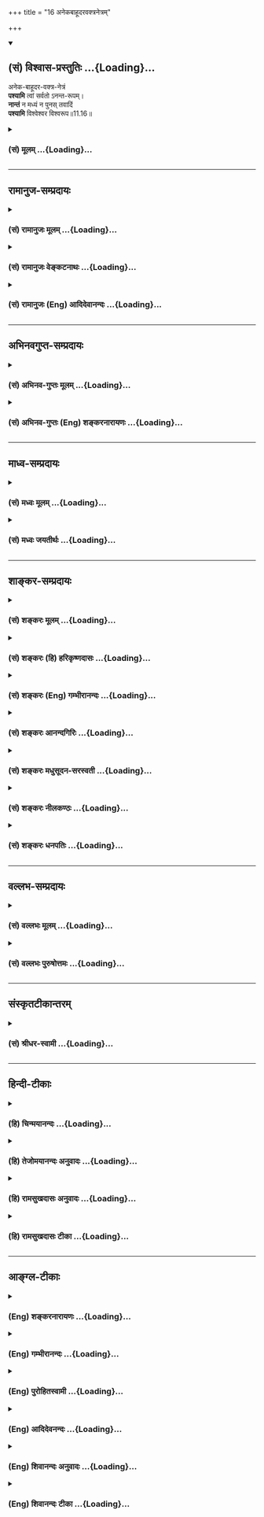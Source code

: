 +++
title = "16 अनेकबाहूदरवक्त्रनेत्रम्"

+++
<div class="js_include" newlevelforh1="2" title="(सं) विश्वास-प्रस्तुतिः" unfilled url="/purANam_vaiShNavam/mahAbhAratam/06-bhIShma-parva/03-bhagavad-gItA-parva/saMskRtam/vishvAsa-prastutiH/11_vishva-rUpa-darshana/16_anekabAhUdaravakt.md">
<details open><summary><h2>(सं) विश्वास-प्रस्तुतिः ...{Loading}...</h2></summary>

अनेक-बाहूदर-वक्त्र-नेत्रं  
**पश्यामि** त्वां सर्वतो ऽनन्त-रूपम्।  
**नान्तं** न मध्यं न पुनस् तवादिं  
**पश्यामि** विश्वेश्वर विश्वरूप॥11.16॥
</details>
</div>
<div class="js_include collapsed" newlevelforh1="3" title="(सं) मूलम्" unfilled url="/purANam_vaiShNavam/mahAbhAratam/06-bhIShma-parva/03-bhagavad-gItA-parva/saMskRtam/mUlam/11_vishva-rUpa-darshana/16_anekabAhUdaravakt.md">
<details><summary><h3>(सं) मूलम् ...{Loading}...</h3></summary>

अनेकबाहूदरवक्त्रनेत्रं  
पश्यामि त्वां सर्वतोऽनन्तरूपम्।  
नान्तं न मध्यं न पुनस्तवादिं  
पश्यामि विश्वेश्वर विश्वरूप।।11.16।।
</details>
</div>


_________________
## रामानुज-सम्प्रदायः
<div class="js_include collapsed" newlevelforh1="3" title="(सं) रामानुजः मूलम्" unfilled url="/purANam_vaiShNavam/mahAbhAratam/06-bhIShma-parva/03-bhagavad-gItA-parva/saMskRtam/rAmAnujaH/mUlam/11_vishva-rUpa-darshana/16_anekabAhUdaravakt.md">
<details><summary><h3>(सं) रामानुजः मूलम् ...{Loading}...</h3></summary>

।।11.16।।**अनेकबाहूदरवक्त्रनेत्रम् अनन्तरूपं त्वां सर्वतः पश्यामि।
विश्वेश्वर** विश्वस्त नियन्तः **विश्वरूप** विश्वशरीर यतः त्वम् अनन्तः;
अतः तव **न अन्तं न मध्यं न पुनः तव आदिं च पश्यामि।**

</details>
</div>
<div class="js_include collapsed" newlevelforh1="3" title="(सं) रामानुजः वेङ्कटनाथः" unfilled url="/purANam_vaiShNavam/mahAbhAratam/06-bhIShma-parva/03-bhagavad-gItA-parva/saMskRtam/rAmAnujaH/venkaTanAthaH/11_vishva-rUpa-darshana/16_anekabAhUdaravakt.md">
<details><summary><h3>(सं) रामानुजः वेङ्कटनाथः ...{Loading}...</h3></summary>

  
  
।।11.16।। सर्वतोऽनन्तरूपम् इत्यन्वयेसर्वतः इति शब्दस्य वैय्यर्थ्यं
स्यात्सर्वतः पश्यामि इत्यन्वयस्तु दिव्यचक्षुर्लाभानुगुणत्वाद्युक्तः।
विश्वरूपत्वे हेतुपरो विश्वेश्वरशब्द इत्यभिप्रायेणाहविश्वस्य नियन्तरिति।
व्याप्यनियन्ता हि शरीरी। नान्तं न मध्यम् इत्यादौ विद्यमानस्यादर्शनं न
विवक्षितम् अर्जुनस्य दिव्यचक्षुर्लाभेन तदयोगात्; अन्यत्रअनन्तरूपम् इति
हेतुगर्भविशेषणाद्विषयाभावादेव
शशश्रृङ्गादेरिवादर्शनमुक्तमित्यभिप्रायेणाहयत इति। इदं चविश्वरूप
इत्यनेनापि विवक्षितम्। अत्र देशतः कालतश्चादिमध्यान्तनिषेधो भाव्यः।
आद्यन्तरूपावच्छेदाभावात्तदुभयनिरूपणीयमध्याभावोऽपि सिद्धः।  
  

</details>
</div>
<div class="js_include collapsed" newlevelforh1="3" title="(सं) रामानुजः (Eng) आदिदेवानन्दः" unfilled url="/purANam_vaiShNavam/mahAbhAratam/06-bhIShma-parva/03-bhagavad-gItA-parva/saMskRtam/rAmAnujaH/english/AdidevAnandaH/11_vishva-rUpa-darshana/16_anekabAhUdaravakt.md">
<details><summary><h3>(सं) रामानुजः (Eng) आदिदेवानन्दः ...{Loading}...</h3></summary>

11.16 I behold Your infinite form on all sides with many arms, stomachs,
mouths and eyes. O Lord of the universe, namely, the controller of the
universe, O Universal Form having the universe as Your body! As You are
infinite, therefore, I see no end, no middle and no beginning for You.

</details>
</div>


_________________
## अभिनवगुप्त-सम्प्रदायः
<div class="js_include collapsed" newlevelforh1="3" title="(सं) अभिनव-गुप्तः मूलम्" unfilled url="/purANam_vaiShNavam/mahAbhAratam/06-bhIShma-parva/03-bhagavad-gItA-parva/saMskRtam/abhinava-guptaH/mUlam/11_vishva-rUpa-darshana/16_anekabAhUdaravakt.md">
<details><summary><h3>(सं) अभिनव-गुप्तः मूलम् ...{Loading}...</h3></summary>

।।11.16।। No commentary.  
  

</details>
</div>
<div class="js_include collapsed" newlevelforh1="3" title="(सं) अभिनव-गुप्तः (Eng) शङ्करनारायणः" unfilled url="/purANam_vaiShNavam/mahAbhAratam/06-bhIShma-parva/03-bhagavad-gItA-parva/saMskRtam/abhinava-guptaH/english/shankaranArAyaNaH/11_vishva-rUpa-darshana/16_anekabAhUdaravakt.md">
<details><summary><h3>(सं) अभिनव-गुप्तः (Eng) शङ्करनारायणः ...{Loading}...</h3></summary>

11.16 Sri Abhinavagupta did not comment upon this sloka.

</details>
</div>


_________________
## माध्व-सम्प्रदायः
<div class="js_include collapsed" newlevelforh1="3" title="(सं) मध्वः मूलम्" unfilled url="/purANam_vaiShNavam/mahAbhAratam/06-bhIShma-parva/03-bhagavad-gItA-parva/saMskRtam/madhvaH/mUlam/11_vishva-rUpa-darshana/16_anekabAhUdaravakt.md">
<details><summary><h3>(सं) मध्वः मूलम् ...{Loading}...</h3></summary>

।।11.16।। अनेकशब्दोऽनन्तवाची;अनन्तबाहुं \[11।19\] इति स्वयं
वक्ष्यतिसर्वतः पाणिपादं तत् इत्यादि च। विश्वतश्चक्षुरुत विश्वतोमुखो
विश्वतोबाहुरुत विश्वतस्पात्। सं बाहुभ्यां धमति सं पतत्त्रैर्द्यावाभूमी
जनयन् देव एकः \[ऋक्सं.2।2।4।24म.ना.2।2श्वे.उ.3।3\] इति ऋग्वेदखिलेषु।
विश्वतश्चक्षुरुत विश्वतोमुखो विश्वतोबाहुरुत विश्वतस्यात्। सं बाहुभ्यां
नमति सं पतत्त्रद्यौर्वाभूमी जनयन्देव एकः इति यजुर्वेदे च।
विश्वशब्दश्चानन्तवाची। सर्वं समस्तं विश्वं च अनन्तं पूर्ण(र्व)मेव च
इत्यभिधानात्। अनन्तबाहुमनन्तपादमनन्तरूपं पुरुवक्त्रमेकम् इति च
(सामवेदस्य) बाभ्रव्यशाखायाम्। महत्त्वाद्युक्तिस्तु तदात्मकत्वेनापि
भवति। अन्यथाअनादिमत्परं ब्रह्म \[13।12\] इत्याद्ययुक्तं स्यात्। एकत्र
त्वनन्तान्यस्य रूपाणीत्यनन्तरूपः। अन्यत्र त्वपरिमाण इति। उक्तं ह्युभयमपि
-- परात्परं यन्महतो महान्तं यदेकमव्यक्तमनन्तरूपम् इति यजुर्वेदे।
अव्यक्तस्यानन्तत्वादेव महतो महत्त्वे अपरिमितत्वं सिध्यति। महान्तं च
समावृत्य प्रधानं समव(समुप)स्थितम्। अनन्तस्य न तस्यान्तस्सङ्ख्यानं चापि
विद्यते इत्यादित्यपुराणे। तानि चैकैकानि रूपाण्यनन्तानीति चैकत्र भवति।
असंख्याता ज्ञानकास्तस्य देहाः सर्वे परिमाणविवर्जिताश्च इत्यृग्वेदखिलेषु।
यावान्वा अयमाकाशस्तावानेषोन्तर्हृदय आकाश उभे अस्मिन् द्यावापृथिवी
अन्तरेव समाहिते। उभावग्निश्च वायुश्च सूर्याचन्द्रमसावुभौ \[छा.उ.8।1।3\]
इति च। कृष्णस्य गर्भजगतोऽतिभरावसन्नं
पार्ष्णिप्रहारपरिरुग्णफणातपत्रम्,\[10।16।31\] इति च भागवते। न
चैतदयुक्तम्; अचिन्त्यशक्तित्वादीश्वरस्य। अचिन्त्याः खलु ये भावा न
तांस्तर्केण योजयेत् इति च श्रीविष्णुपुराणे \[ \]। नैषा तर्केण मतिरापनेया
\[कठो.2।9\] इति श्रुतिः। अतिप्रसङ्गस्तु महातात्पर्यवशात्
वाक्यबलाच्चापनेयः। न हि घटवत्कश्चित्पदार्थो न दृष्ट इत्येतावता
प्रमाणदृष्टः सन्निराक्रियते। केषुचित्पदार्थेषु वाक्यव्यवस्था
अचिन्त्यशीकृत्वा भावादङ्गीक्रियते। गुणाः श्रुताः सुविरुद्धाश्च देवे
सन्त्यश्रुता अपि नैवात्र शङ्का। चिन्त्या अचिन्त्याश्च तथैव दोषाः
श्रुताश्च नाज्ञैर्हि तथा प्रतीताः। एवं परेऽन्यत्र श्रुताश्रुतानां
गुणागुणानां च क्रमाद्व्यवस्था इति जाबालिखिले श्रुतेश्च। उपचारत्वपरिहाराय
न मध्यमिति। अन्यथा आद्यन्तभावेनैव तत्सिद्धेः। विश्वरूपः पूर्णरूपः स
विश्वरूपो अनूनरूपो अतोऽयं सोऽनन्तरूपो न हि नाशोऽस्ति तस्य इति
शाण्डिल्यशाखायाम्।

</details>
</div>
<div class="js_include collapsed" newlevelforh1="3" title="(सं) मध्वः जयतीर्थः" unfilled url="/purANam_vaiShNavam/mahAbhAratam/06-bhIShma-parva/03-bhagavad-gItA-parva/saMskRtam/madhvaH/jayatIrthaH/11_vishva-rUpa-darshana/16_anekabAhUdaravakt.md">
<details><summary><h3>(सं) मध्वः जयतीर्थः ...{Loading}...</h3></summary>

।।11.16।। अनेकबाहूदरवक्त्रनेत्रं इत्यत्रानेकशब्दस्य द्व्यादौ पर्यवसानात्
विवक्षितमर्थमाह -- **अनेकेति**। अनेनानेकवक्त्रनयनमित्यपि व्याख्यातम्।
कुत एतत् इत्यत आह -- **अनन्तेति**। सर्वत
इत्यस्यार्थस्तात्पर्यनिर्णयेऽवगन्तव्यः इत्यादि च वक्ष्यति। बाहुभ्यां
प्रधानाभ्यां; पतत्त्रैः पतत्त्रसदृशैरितरबाहुभिः; सन्धमति अग्न्यादिभूतानि
संयोजयतीति प्रत्येकमन्वयः। सन्नमतीत्यस्याप्ययमेवार्थः। एतयोर्मन्त्रयोः
प्रकृतानुपयोगादयुक्तमुदाहरणमित्यत आह -- **विश्वशब्दश्चेति**। तथा च
प्रथमार्थे तसिरित्युक्तं भवति। स्पष्टार्थो चात्र श्रुतिमाह --
**अनन्तबाहुमिति**। यदि भगवाननन्तबाह्वादिस्तद्य परममहत्परिमाणः स्यात्।
अन्यथा तदयोगात्। न च तद्युक्तम्। रूपं महत्ते \[11।23\] इति
महत्त्वमात्रोक्तेः। तथाबहुवक्त्रनेत्र \[11।23\] इति
बहुत्वमात्रोक्तेरनन्तबाह्वादित्वोक्तिश्चानुपपन्नेत्यत आह --
**महत्त्वादिति**। स्यादयं विरोधो यदि भगवद्रूपस्य महत्त्वमात्रं तदवयवानां
च बहुत्वमात्रमुच्येत्। न चैवम्; अवच्छेदकाश्रवणात्।
महत्त्वबहुत्वोक्तिस्तु परममहत्त्वात्मकत्वेनानन्तावयत्वेन च सह सम्भवति।
परममहति महत्त्वस्यानन्ते
बहुत्वस्यान्तर्भावादित्यर्थः। अवच्छेदकानुक्तावप्यवान्तरमहत्त्वादिग्रहणे
को दोषः इत्यत आह -- **अन्यथेति**। तत्र परममहत्त्वस्यानन्तावयवत्वस्य
चोक्तेरिति भावः। पश्यामि त्वां सर्वतोऽनन्तरूपंत्वया ततं विश्वमनन्तरूप
\[11।38\] इत्यनन्तशब्दद्वयस्य माहात्म्यातिशयसूचनायार्थभेदमाह -- **एकत्र
त्विति**। अपरिमाणोऽपरिच्छिन्न इत्यनन्तरूप इति सम्बन्धः। स्यादिदं
व्याख्यानं यदीदं द्वयं प्रामाणिकं स्यादित्यत आह -- **उक्तं हीति**।
महान्तं महत्। महतो महान्तं इत्यनन्तमपरिच्छिन्नपरिमाणं
रूपमस्येत्युक्तार्थे प्रमाणम्। एकं भिन्नमपि
अनन्तरूपमित्यनन्तसङ्ख्यान्यस्य रूपाणीत्यत्र। ननुमहतो महान्तं इति
महत्तत्त्वान्महत्त्वमेवोच्यते; न त्वन्तत्वम्। ततश्चयदेकमव्यक्तं
इत्यव्यक्तव्यापित्ववचनात्तत्साम्यमेव सिध्यतीत्यत आह --
**अव्यक्तस्येति**। महतो महत्त्वेऽव्यक्तव्यापित्वे चेत्यपि ग्राह्यम्।
अव्यक्तस्यानन्तत्वं कुतः इत्यत आह -- **महान्तं चेति**। अनन्तस्य विष्णोः
प्रतिमाभूतस्य तस्यान्तः परिमाणं परिच्छेदः; कार्यतः सङ्ख्यानं
सङ्ख्यापरिच्छेदोऽपि न विद्यते।
प्रकारान्तरेणानन्तरूपशब्दद्वयस्यार्थभेदमाह -- **तानि चेति**।
एकस्यानन्तरूपशब्दस्यानन्तसङ्ख्यारूपार्थत्वे स्थिते
सत्येकत्रानन्तरूपशब्दे तानि चानन्तसङ्ख्यानि रूपाणि
प्रत्येकमपरिच्छिन्नपरिमाणानीत्यर्थो भवतीत्यर्थः। अत्र प्रमाणमाह --
**असङ्ख्याता** इति। ज्ञानकाः ज्ञानानन्दात्मकाः। अयं बहिर्व्याप्त आकाशः
परमात्मा यावान् यावत्परिमाणस्तावानेवैषोऽन्तर्हृदये स्थितः
परमात्मेत्यर्थः। गर्भे जठरे जगद्यस्यासौ तथोक्तः। अवसन्नोऽवनतः।
गर्भजगत्त्वेनापरिच्छिन्नपरिमाणत्वं लभ्यते।
कृष्णादीनामप्यपरिच्छिन्नपरिमाणत्वं वदन्तो वक्तव्याः।
तत्राल्पपरिमाणप्रतीतिर्या सा किं भ्रान्तिरुत प्रमितिः इति। आद्ये
क्रियादेर्द्विभुजचतुर्भुजादेश्च मिथ्यात्वं स्यात्। न द्वितीयः;
युगपदेकत्राल्पानल्पपरिमाणसमावेशस्यायुक्तत्वात्।
अतोऽपरिच्छिन्नपरिमाणोक्तिरुपचारमात्रमिति चेत्;
किमिदमनेकपरिमाणत्वस्यायुक्तत्वं किमन्यत्रादर्शनेनासम्भावितत्वम् उत
नायमल्पानल्पपरिमाणोपेतो द्रव्यत्वात्। नायं परममहत्परिमाणः;
अल्पपरिमाणत्वात् पटवदित्यादियुक्तिविरुद्धत्वम्। अथातिप्रसङ्गदुष्टत्वं
किंवाऽप्रामाणिकत्वम् नाद्य इत्याह -- **न चेति**। अघटितघटनाशक्त्युपेते
किं नामासम्भावितमिति भावः। न द्वितीयः; ईश्वरस्य युक्त्यगोचरत्वेन
तदनवकाशादिति भावेनाह -- **अचिन्त्या इति**। एषा ब्रह्मविषया। अपनेया
निराकार्या। अतिप्रसङ्गोऽपि किं यदीश्वरो विरुद्धपरिमाणद्वयोपेतः स्यात्
तदा निर्दुःखो दुःखी स्यादितीश्वरमधिकृत्य स्यात् उत प्राणादयोऽपि तथा
स्युः तथा चाणुश्चेत्यादिका तद्विषयवाक्यव्यवस्था
नाङ्गीक्रियेतेत्यन्यदधिकृत्य स्यात्। आद्यं दूषयति --
**अतिप्रसङ्गस्त्विति**। अविशेषमाश्रित्य ह्ययमतिप्रसङ्गः; नचासावस्ति
निर्दोषानन्तगुणत्वे हरेः श्रुतीनां महातात्पर्येण दुःखादेस्तद्विरोधात्;
परिमाणद्वयस्य तु तदविरोधात्; दुःखादेरप्रामाणिकत्वात्; परिमाणद्वयस्य
तूक्तवक्ष्यमाणवाक्यसिद्धत्वादिति भावः। विपर्ययापर्यवसायी चायं प्रसङ्ग
इति भावेनाह -- **न हीति**। यदि घटः पृथुबुध्नोदराकारः स्यात्तर्हि पदार्थो
न स्यात् तथाविधस्य पदार्थस्य कस्याप्यदृष्टत्वादिति प्रसङ्गो यथा न
युक्तः; भवति च पदार्थस्तस्मात्पृथुबुध्नोदराकारः; न भवतीति विपर्ययस्य
प्रमाणबाधितत्वेनापर्यवसानात्; तथात्वेन तस्य
धर्मिग्राहकप्रमाणदृष्टत्वात्। तथा प्रकृतेऽपीति। एतेनानुमानानां
कालात्ययापदिष्टत्वं चोक्तं भवति। प्राणादिकमधिकृत्यातिप्रसङ्ग इति
द्वितीयं निराकरोति -- **केषुचिदि**ति। अत्रापि सम्भावनाहेतुभावाभावाभ्यां
विशेषादविशेषोऽसिद्ध इति भावः। चतुर्थं निरस्यति -- **गुणा इति**। श्रुता
अश्रुता अपि सुविरुद्धा अन्यत्र सहादृष्टा अविरुद्धाश्च। तथा गुणा इव दोषाः
श्रुता अश्रुताश्च नैव सन्ति; किन्त्वज्ञैर्मिथ्यादृष्टिभिर्हि तथा सन्तीति
प्रतीताः। एवं परे ईश्वरे स्थितिः; ततोऽन्यत्र तु श्रुतानां
प्रमाणान्तरसिद्धानां च गुणदोषाणां व्यवस्थावस्थानम्। तच्च क्रमादुत्तमेषु
गुणबाहुल्यं दोषाल्पत्वं; मध्यमेषूभयसाम्यम्; अवरेषु दोषबाहुल्यं
गुणाल्पत्वमिति। तदेवमसम्भावनाद्यभावान्न भगवति
अपरिच्छिन्नपरिमाणत्वोक्तेरुपचरितत्वं कल्प्यम्। अर्जुनेनापि
तन्निराकृतमिति भावेनाह -- **उपचारत्वेति**। नान्तं न पुनस्तवादिं पश्यामि
इत्याद्यन्ताभावोक्तेरुपचरितत्वपरिहाराय न मध्यमित्युक्तम्।
मध्यनिराकरणार्थमेव तत्किं न स्यात् इत्यत आह -- **अन्यथेति**।
उपचारत्वपरिहारार्थत्वाभावे तद्वैयर्थ्यं स्यादिति शेषः। कुतः
आद्यन्तसापेक्षत्वात् मध्यस्य तदभावोक्त्यैव तदभावसिद्धेः। विश्वं महदादिकं
रूपं स्वरूपमस्येति प्रतीतिं सप्रमाणकं निवायरति -- **विश्वरूप इति**।
एतच्चाभ्यासरूपमिति मन्तव्यम्।

</details>
</div>


_________________
## शाङ्कर-सम्प्रदायः
<div class="js_include collapsed" newlevelforh1="3" title="(सं) शङ्करः मूलम्" unfilled url="/purANam_vaiShNavam/mahAbhAratam/06-bhIShma-parva/03-bhagavad-gItA-parva/saMskRtam/shankaraH/mUlam/11_vishva-rUpa-darshana/16_anekabAhUdaravakt.md">
<details><summary><h3>(सं) शङ्करः मूलम् ...{Loading}...</h3></summary>

।।11.16।। --,**अनेकबाहूदरवक्त्रनेत्रम्** अनेके बाहवः उदराणि वक्त्राणि
नेत्राणि च यस्य तव सः त्वम् अनेकबाहूदरवक्त्रनेत्रः तम्
अनेकबाहूदरवक्त्रनेत्रम्। **पश्यामि त्वा** त्वां **सर्वतः** सर्वत्र
**अनन्तरूपम्** अनन्तानि रूपाणि अस्य इति अनन्तरूपः तम् अनन्तरूपम्। ,**न
अन्तम्;** अन्तः अवसानम्; **न मध्यम्;** मध्यं नाम द्वयोः कोट्योः अन्तरम्;
न **पुनः तव आदिम्** -- न देवस्य अन्तं **पश्यामि;** न मध्यं पश्यामि; न
पुनः आदिं पश्यामि; हे **विश्वेश्वर विश्वरूप**।। किञ्च --,

</details>
</div>
<div class="js_include collapsed" newlevelforh1="3" title="(सं) शङ्करः (हि) हरिकृष्णदासः" unfilled url="/purANam_vaiShNavam/mahAbhAratam/06-bhIShma-parva/03-bhagavad-gItA-parva/saMskRtam/shankaraH/hindI/harikRShNadAsaH/11_vishva-rUpa-darshana/16_anekabAhUdaravakt.md">
<details><summary><h3>(सं) शङ्करः (हि) हरिकृष्णदासः ...{Loading}...</h3></summary>

।।11.16।। मैं आपको अनेकों भुजा; उदर; मुख और नेत्रोंवाला अर्थात् आपके जिस
स्वरूपमें अनेकों भुजा; उदर; मुख और नेत्र हैं ऐसे रूपवाला तथा सब ओरसे
अनन्त रूपवाला अर्थात् जिसके सर्वत्र अनन्त रूप हैं ऐसा; देख रहा हूँ। हे
विश्वेश्वर हे विश्वरूप मैं आपका न तो अन्त अर्थात् समाप्ति; न मध्य
अर्थात् आदि और अन्तके बीचकी अवस्था और न आदि ही देखता हूँ; अभिप्राय यह कि
मुझे आप परमात्मदेवका न अन्त दिखलायी देता है; न मध्य दीखता है और न आपका
आदि ही दिखलायी देता है।

</details>
</div>
<div class="js_include collapsed" newlevelforh1="3" title="(सं) शङ्करः (Eng) गम्भीरानन्दः" unfilled url="/purANam_vaiShNavam/mahAbhAratam/06-bhIShma-parva/03-bhagavad-gItA-parva/saMskRtam/shankaraH/english/gambhIrAnandaH/11_vishva-rUpa-darshana/16_anekabAhUdaravakt.md">
<details><summary><h3>(सं) शङ्करः (Eng) गम्भीरानन्दः ...{Loading}...</h3></summary>

11.16 Pasyami, I see; tvam, You; aneka-bahu-udara-vaktra-netram, as
possessed of numerous arms, bellies, mouths and eyes; ananta-rupam,
having infinite forms; sarvatah, all around. Visveswara, O Lord of the
Universe; visva-rupa, O Cosmic Person; na pasyami, I see not; \['I do
not see-because of Your all-pervasiveness.'\] tava, Your; antam, end; na
madhyam, nor the middle-what lies between two extremities; na punah, nor
again; the adim, beginning-I see not the limit (end) nor the middle, nor
again the beginning, of You who are God! Furthermore,

</details>
</div>
<div class="js_include collapsed" newlevelforh1="3" title="(सं) शङ्करः आनन्दगिरिः" unfilled url="/purANam_vaiShNavam/mahAbhAratam/06-bhIShma-parva/03-bhagavad-gItA-parva/saMskRtam/shankaraH/AnandagiriH/11_vishva-rUpa-darshana/16_anekabAhUdaravakt.md">
<details><summary><h3>(सं) शङ्करः आनन्दगिरिः ...{Loading}...</h3></summary>

।।11.16।। यत्र भगवद्देहे सर्वमिदं दृष्टं तमेव विशिनष्टि -- **अनेकेति।**
आदिशब्देन मूलमुच्यते। नान्तं न मध्यमित्यत्रापि पश्यामीत्यस्य प्रत्येकं
संबन्धं सूचयति -- **नान्तं पश्यामीति।**

</details>
</div>
<div class="js_include collapsed" newlevelforh1="3" title="(सं) शङ्करः मधुसूदन-सरस्वती" unfilled url="/purANam_vaiShNavam/mahAbhAratam/06-bhIShma-parva/03-bhagavad-gItA-parva/saMskRtam/shankaraH/madhusUdana-sarasvatI/11_vishva-rUpa-darshana/16_anekabAhUdaravakt.md">
<details><summary><h3>(सं) शङ्करः मधुसूदन-सरस्वती ...{Loading}...</h3></summary>

।।11.16।। यत्र भगवद्देहे सर्वमिदं दृष्टवान् तमेव विशिनष्टि -- अनेकेति।
बाहव उदराणि वक्त्राणि नेत्राणि चानेकानि यस्य तमनेकबाहूदरवक्त्रनेत्रं
पश्यामि त्वां सर्वतः सर्वत्र। अनन्तानि रूपाणि यस्येति तम्। तव तु
पुनर्नान्तमवसानं न मध्यं नाप्यादिं पश्यामि सर्वगतत्वात्। हे विश्वेश्वर
हे विश्वरूप। संबोधनद्वयमतिसंभ्रमात्।

</details>
</div>
<div class="js_include collapsed" newlevelforh1="3" title="(सं) शङ्करः नीलकण्ठः" unfilled url="/purANam_vaiShNavam/mahAbhAratam/06-bhIShma-parva/03-bhagavad-gItA-parva/saMskRtam/shankaraH/nIlakaNThaH/11_vishva-rUpa-darshana/16_anekabAhUdaravakt.md">
<details><summary><h3>(सं) शङ्करः नीलकण्ठः ...{Loading}...</h3></summary>

।।11.16।। अनेके अनन्ता बाहव उदराणि वक्त्राणि नेत्राणि च
यस्मिंस्तदनेकबाहूदरवक्त्रनेत्रम्।
सर्वतश्चतुर्दिक्षूपर्यधश्चानन्तमपरिच्छिन्नं रूपमस्य तम्। अनन्तत्वमेवाह
-- **नान्तमिति।** दीर्घरज्ज्वा इव तवाद्यन्तौ दैशिकौ न स्त इत्यर्थः।

</details>
</div>
<div class="js_include collapsed" newlevelforh1="3" title="(सं) शङ्करः धनपतिः" unfilled url="/purANam_vaiShNavam/mahAbhAratam/06-bhIShma-parva/03-bhagavad-gItA-parva/saMskRtam/shankaraH/dhanapatiH/11_vishva-rUpa-darshana/16_anekabAhUdaravakt.md">
<details><summary><h3>(सं) शङ्करः धनपतिः ...{Loading}...</h3></summary>

।।11.16।। यस्य देहे सर्वं दृष्टं तं देहवन्तं विशिनष्टि। अनेकानि बाह्वदीनि
यस्य तं त्वां; सर्वत्रानन्तानि रुपाण्यस्येति तं पश्यामि। तवादिमन्तं
मध्यं पुनर्न पश्यामि विश्वदर्शनं तव देहे युक्तं विश्वरुपत्वात्तवेति
सूचनार्थम्। हे विश्वरुपेतिसंबोधनम्। विश्वस्याद्यन्तमध्यवत्त्वेऽपि तव
तद्वत्त्वं नास्ति विश्वरुपत्वेऽपि विश्वेश्वरत्वात्तवेति द्योतनार्थ
विश्वेश्वरेति संबोधनम्।

</details>
</div>


_________________
## वल्लभ-सम्प्रदायः
<div class="js_include collapsed" newlevelforh1="3" title="(सं) वल्लभः मूलम्" unfilled url="/purANam_vaiShNavam/mahAbhAratam/06-bhIShma-parva/03-bhagavad-gItA-parva/saMskRtam/vallabhaH/mUlam/11_vishva-rUpa-darshana/16_anekabAhUdaravakt.md">
<details><summary><h3>(सं) वल्लभः मूलम् ...{Loading}...</h3></summary>

।।11.16।। अनेकेति। कूटस्थत्वात्।

</details>
</div>
<div class="js_include collapsed" newlevelforh1="3" title="(सं) वल्लभः पुरुषोत्तमः" unfilled url="/purANam_vaiShNavam/mahAbhAratam/06-bhIShma-parva/03-bhagavad-gItA-parva/saMskRtam/vallabhaH/puruShottamaH/11_vishva-rUpa-darshana/16_anekabAhUdaravakt.md">
<details><summary><h3>(सं) वल्लभः पुरुषोत्तमः ...{Loading}...</h3></summary>

  
  
।।11.16।। यस्य देहे न एतान् पश्यामि तादृशं त्वां च पश्यामीत्याह
भ्रमाभावाय -- अनेकेति। अनेकानि बाह्वादीनि यस्य। सर्वतोऽनन्तानि रूपाणि
यस्यैतादृशं त्वां पश्यामि। तादृशानेकरूपस्यापि तव अन्तं पूर्णभावं;,मध्यं
स्थितिस्थानम्; आदिमुत्पत्तिस्थानं न पश्यामि। विश्वेश्वर विश्वपरिपालक किं
बहुना विश्वरूपं पश्यामि।  
  

</details>
</div>


_________________
## संस्कृतटीकान्तरम्
<div class="js_include collapsed" newlevelforh1="3" title="(सं) श्रीधर-स्वामी" unfilled url="/purANam_vaiShNavam/mahAbhAratam/06-bhIShma-parva/03-bhagavad-gItA-parva/saMskRtam/shrIdhara-svAmI/11_vishva-rUpa-darshana/16_anekabAhUdaravakt.md">
<details><summary><h3>(सं) श्रीधर-स्वामी ...{Loading}...</h3></summary>

।।11.16।। किंच **-- अनेकेति।** अनेकानि बाह्वादीनि यस्य तादृशं पश्यामि।
अनन्तानि रूपाणि यस्य तं त्वां सर्वतः पश्यामि। तव तु अन्तं मध्यमादिं च न
पश्यामि सर्वगतत्वात्।

</details>
</div>


_________________
## हिन्दी-टीकाः
<div class="js_include collapsed" newlevelforh1="3" title="(हि) चिन्मयानन्दः" unfilled url="/purANam_vaiShNavam/mahAbhAratam/06-bhIShma-parva/03-bhagavad-gItA-parva/hindI/chinmayAnandaH/11_vishva-rUpa-darshana/16_anekabAhUdaravakt.md">
<details><summary><h3>(हि) चिन्मयानन्दः ...{Loading}...</h3></summary>

।।11.16।। विश्वरूप के अनन्त वैभव को एक ही दृष्टिक्षेप में देख पाने के
लिए मानव की परिच्छिन्न बुद्धि उपयुक्त साधन नहीं है। इस रूप के परिमाण की
विशालता और उसके गूढ़ अभिप्राय से ही मनुष्य की; बुद्धि निश्चय ही;
लड़खड़ाकर रह जाती है। भगवान् ही वह एकमेव सत्य तत्त्व हैं जो सभी
प्राणियों की कर्मेन्द्रियों के पीछे चैतन्य रूप से विद्यमान हैं। अर्जुन
इसे इन शब्दों में सूचित करता है कि मैं आपको अनेक बाहु; उदर; मुख और
नेत्रों से युक्त सर्वत्र अनन्तरूप में देखता हूँ। इसे सत्य का
व्यंग्यचित्र नहीं समझ लेना चाहिये। सावधानी की सूचना उन शीघ्रता में काम
आने वाले चित्रकारों के लिए आवश्यक है; जो इस विषयवस्तु से स्फूर्ति और
प्रेरणा पाकर इस विराट् रूप को अपने रंगों और तूलिका के द्वारा चित्रित
करना चाहते हैं और अपने प्रयत्न में अत्यन्त दयनीय रूप से असफल होते
हैं। विश्व की एकता कोई दृष्टिगोचर वस्तु नहीं है यह साक्षात्कार के योग्य
एक सत्य तथ्य है। इस तथ्य की पुष्टि अर्जुन के इन शब्दों से होती है कि मैं
न आपके अन्त को देखता हूँ; और न मध्य को और न आदि को। विराट् पुरुष का
वर्णन इससे और अधिक अच्छे प्रकार से नहीं किया जा सकता था। उपर्युक्त ये
श्लोक सभी परिच्छिन्न वस्तुओं के और मरणशील प्राणियों में सूत्र रूप से
व्याप्त उस एकत्व का दर्शन कराते हैं; जिसने उन्हें इस विश्वरूपी माला के
रूप मे धारण किया हुआ हैअर्जुन आगे कहता है

</details>
</div>
<div class="js_include collapsed" newlevelforh1="3" title="(हि) तेजोमयानन्दः अनुवादः" unfilled url="/purANam_vaiShNavam/mahAbhAratam/06-bhIShma-parva/03-bhagavad-gItA-parva/hindI/tejomayAnandaH/anuvAdaH/11_vishva-rUpa-darshana/16_anekabAhUdaravakt.md">
<details><summary><h3>(हि) तेजोमयानन्दः अनुवादः ...{Loading}...</h3></summary>

।।11.16।। हे विश्वेश्वर! मैं आपकी अनेक बाहु, उदर, मुख और नेत्रों से
युक्त तथा सब ओर से अनन्त रूपों वाला देखता हूँ। हे विश्वरूप! मैं आपके न
अन्त को देखता हूँ और न मध्य को और न आदि को।।

</details>
</div>
<div class="js_include collapsed" newlevelforh1="3" title="(हि) रामसुखदासः अनुवादः" unfilled url="/purANam_vaiShNavam/mahAbhAratam/06-bhIShma-parva/03-bhagavad-gItA-parva/hindI/rAmasukhadAsaH/anuvAdaH/11_vishva-rUpa-darshana/16_anekabAhUdaravakt.md">
<details><summary><h3>(हि) रामसुखदासः अनुवादः ...{Loading}...</h3></summary>

।।11.16।। हे विश्वरूप ! हे विश्वेश्वरव ! आपको मैं अनेक हाथों, पेटों,
मुखों और नेत्रोंवाला तथा सब ओरसे अनन्त रूपोंवाला देख रहा हूँ। मैं आपके न
आदिको, न मध्यको और न अन्तको ही देख रहा हूँ।

</details>
</div>
<div class="js_include collapsed" newlevelforh1="3" title="(हि) रामसुखदासः टीका" unfilled url="/purANam_vaiShNavam/mahAbhAratam/06-bhIShma-parva/03-bhagavad-gItA-parva/hindI/rAmasukhadAsaH/TIkA/11_vishva-rUpa-darshana/16_anekabAhUdaravakt.md">
<details><summary><h3>(हि) रामसुखदासः टीका ...{Loading}...</h3></summary>

।।11.16।।***व्याख्या--*'विश्वरूप',विश्वेश्वर'--**इन दो सम्बोधनोंका
तात्पर्य है कि मेरेको जो कुछ भी दीख रहा है, वह सब आप ही हैं और इस
विश्वके मालिक भी आप ही हैं। सांसारिक मनुष्योंके शरीर तो जड होते हैं और
उनमें शरीरी चेतन होता है; परन्तु आपके विराट्रूपमें शरीर और शरीरी-- ये दो
विभाग नहीं हैं। विराट्रूपमें शरीर और शरीरीरूपसे एक आप ही हैं। इसलिये
विराट्रूपमें सब कुछ चिन्मय-ही-चिन्मय है। तात्पर्य यह हुआ कि अर्जुन
विश्वरूप सम्बोधन देकर यह कह रहे हैं कि आप ही शरीर हैं और 'विश्वेश्वर'
सम्बोधन देकर यह कह रहे हैं कि आप ही शरीरी (शरीरके मालिक) हैं।

</details>
</div>


_________________
## आङ्ग्ल-टीकाः
<div class="js_include collapsed" newlevelforh1="3" title="(Eng) शङ्करनारायणः" unfilled url="/purANam_vaiShNavam/mahAbhAratam/06-bhIShma-parva/03-bhagavad-gItA-parva/english/shankaranArAyaNaH/11_vishva-rUpa-darshana/16_anekabAhUdaravakt.md">
<details><summary><h3>(Eng) शङ्करनारायणः ...{Loading}...</h3></summary>

11.16. I behold You of many arms, bellies, mouths and eyes and of
infinite forms on all sides; of You, I find neither the end, nor the
centre, nor the beginnng too, O Lord of the universe, O Universal-formed
One !

</details>
</div>
<div class="js_include collapsed" newlevelforh1="3" title="(Eng) गम्भीरानन्दः" unfilled url="/purANam_vaiShNavam/mahAbhAratam/06-bhIShma-parva/03-bhagavad-gItA-parva/english/gambhIrAnandaH/11_vishva-rUpa-darshana/16_anekabAhUdaravakt.md">
<details><summary><h3>(Eng) गम्भीरानन्दः ...{Loading}...</h3></summary>

11.16 I see You as possessed of numerous arms, bellies, mouths and eyes;
as having infinite forms all around. O Lord of the Universe, O Cosmic
Person, I see not Your limit nor the middle, nor again the beginning!

</details>
</div>
<div class="js_include collapsed" newlevelforh1="3" title="(Eng) पुरोहितस्वामी" unfilled url="/purANam_vaiShNavam/mahAbhAratam/06-bhIShma-parva/03-bhagavad-gItA-parva/english/purohitasvAmI/11_vishva-rUpa-darshana/16_anekabAhUdaravakt.md">
<details><summary><h3>(Eng) पुरोहितस्वामी ...{Loading}...</h3></summary>

11.16 I see Thee, infinite in form, with, as it were, faces, eyes and
limbs everywhere; no beginning, no middle, no end; O Thou Lord of the
Universe, Whose Form is universal!

</details>
</div>
<div class="js_include collapsed" newlevelforh1="3" title="(Eng) आदिदेवनन्दः" unfilled url="/purANam_vaiShNavam/mahAbhAratam/06-bhIShma-parva/03-bhagavad-gItA-parva/english/AdidevanandaH/11_vishva-rUpa-darshana/16_anekabAhUdaravakt.md">
<details><summary><h3>(Eng) आदिदेवनन्दः ...{Loading}...</h3></summary>

11.16 With manifold arms, stomachs, mouths and eyes, I behold Your
infinite form on all sides. I see no end, no middle nor the beginning
too of You, O Lord of the universe, O You of Universal Form.

</details>
</div>
<div class="js_include collapsed" newlevelforh1="3" title="(Eng) शिवानन्दः अनुवादः" unfilled url="/purANam_vaiShNavam/mahAbhAratam/06-bhIShma-parva/03-bhagavad-gItA-parva/english/shivAnandaH/anuvAdaH/11_vishva-rUpa-darshana/16_anekabAhUdaravakt.md">
<details><summary><h3>(Eng) शिवानन्दः अनुवादः ...{Loading}...</h3></summary>

11.16 I see Thee of boundless form on every side with many arms,
stomachs, mouths and eyes: neither the end nor the middle nor also the
beginning do I see, O Lord of the universe, O Cosmic Form.

</details>
</div>
<div class="js_include collapsed" newlevelforh1="3" title="(Eng) शिवानन्दः टीका" unfilled url="/purANam_vaiShNavam/mahAbhAratam/06-bhIShma-parva/03-bhagavad-gItA-parva/english/shivAnandaH/TIkA/11_vishva-rUpa-darshana/16_anekabAhUdaravakt.md">
<details><summary><h3>(Eng) शिवानन्दः टीका ...{Loading}...</h3></summary>

11.16 अनेकबाहूदरवक्त्रनेत्रम् with manifold arms; stomachs; mouths and
eyes; पश्यामि (I) see; त्वाम् Thee; सर्वतः on every side; अनन्तरूपम् of
boundless form; न not; अनत्म् end; न not; मध्यम् middle; न not;
पुनः,again; तव Thy; आदिम् origin; पश्यामि (I) see; विश्वेश्वर O Lord of
the universe; विश्वरूप O Cosmic Form.Commentary A thing that is limited
by space and time has a begining; a middle and an end; but the Lord is
omnipresent and eternal. He exists in the three periods of time -- past;
present and future; but is not limited by time and space. Therefore He
has neither a beginning nor middle nor end.Arjuna could have this divine
vision only with the help of the divine eye bestowed upon him by the
Lord. He who has supreme devotion to the Lord and on whom the Lord
showers His grace can enjoy this wondrous vision.

</details>
</div>
